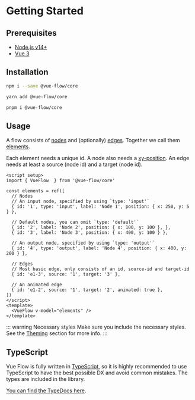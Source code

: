 # Getting Started

## Prerequisites

- [Node.js v14+](https://nodejs.org/)
- [Vue 3](https://vuejs.org/)

## Installation

```bash
npm i --save @vue-flow/core

yarn add @vue-flow/core

pnpm i @vue-flow/core
```

## Usage

A flow consists of [<span class="font-bold text-blue-500">nodes</span>](/typedocs/interfaces/Node)
and (optionally) [<span class="font-bold text-purple-500">edges</span>](/typedocs/interfaces/Edge).
Together we call them
[<span class="font-bold text-green-500">elements</span>](/typedocs/types/Elements).

<span class="font-bold text-blue-500">Each element needs a unique id.</span>
A node also needs a [xy-position](/typedocs/interfaces/XYPosition). An edge needs at least a
source (node id) and a target (node id).

```vue
<script setup>
import { VueFlow  } from '@vue-flow/core'

const elements = ref([
  // Nodes
  // An input node, specified by using `type: 'input'`
  { id: '1', type: 'input', label: 'Node 1', position: { x: 250, y: 5 } },

  // Default nodes, you can omit `type: 'default'`
  { id: '2', label: 'Node 2', position: { x: 100, y: 100 }, },
  { id: '3', label: 'Node 3', position: { x: 400, y: 100 } },

  // An output node, specified by using `type: 'output'`
  { id: '4', type: 'output', label: 'Node 4', position: { x: 400, y: 200 } },

  // Edges
  // Most basic edge, only consists of an id, source-id and target-id
  { id: 'e1-3', source: '1', target: '3' },

  // An animated edge
  { id: 'e1-2', source: '1', target: '2', animated: true },
])
</script>
<template>
  <VueFlow v-model="elements" />
</template>
```

::: warning Necessary styles
Make sure you include the necessary styles.
See the [Theming](/guide/theming) section for more info.
:::

## TypeScript

Vue Flow is fully written in [TypeScript](https://www.typescriptlang.org/), so it is highly recommended to use TypeScript to have the best possible DX and
avoid common mistakes.
The types are included in the library.

[You can find the TypeDocs here](/typedocs/).
